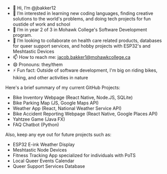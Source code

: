 - 👋 Hi, I’m @jbakker12
- 👀 I’m interested in learning new coding languages, finding creative solutions to the world's problems, and doing tech projects for fun oustide of work and school
- 🌱 I’m in year 2 of 3 in Mohawk College's Software Development program.
- 🤝 I’m looking to collaborate on health care related products, databases for queer support services, and hobby projects with ESP32's and Meshtastic Devices
- 📫 How to reach me: jacob.bakker1@mohawkcollege.ca
- 😄 Pronouns: they/them
- ⚡ Fun fact: Outside of software development, I'm big on riding bikes, hiking, and other activities in nature

Here's a brief summary of my current GitHub Projects:
- Bike Inventory Webpage (React Native, Node.JS, SQLite)
- Bike Parking Map (JS, Google Maps API)
- Weather App (React, National Weather Service API)
- Bike Accident Reporting Webpage (React Native, Google Places API)
- Yahtzee Game (Java FX)
- FAQ Chatbot (Python)

Also, keep any eye out for future projects such as:
- ESP32 E-ink Weather Display
- Meshtastic Node Devices
- Fitness Tracking App specialized for individuals with PoTS
- Local Queer Events Calendar
- Queer Support Services Database
